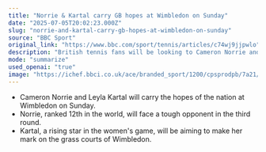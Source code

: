 ```yaml
---
title: "Norrie & Kartal carry GB hopes at Wimbledon on Sunday"
date: "2025-07-05T20:02:23.000Z"
slug: "norrie-and-kartal-carry-gb-hopes-at-wimbledon-on-sunday"
source: "BBC Sport"
original_link: "https://www.bbc.com/sport/tennis/articles/c74wj9jjpwlo"
description: "British tennis fans will be looking to Cameron Norrie and Leyla Kartal to make a splash at Wimbledon on Sunday. Norrie, currently ranked 12th in the world, faces a challenging third-round match. Kartal, a promising young player in the women's game, will be looking to leave her mark on the prestigious grass courts of Wimbledon."
mode: "summarize"
used_openai: "true"
image: "https://ichef.bbci.co.uk/ace/branded_sport/1200/cpsprodpb/7a21/live/5bcd1e70-59d9-11f0-9074-8989d8c97d87.png"
---
```


- Cameron Norrie and Leyla Kartal will carry the hopes of the nation at Wimbledon on Sunday.
- Norrie, ranked 12th in the world, will face a tough opponent in the third round.
- Kartal, a rising star in the women's game, will be aiming to make her mark on the grass courts of Wimbledon.